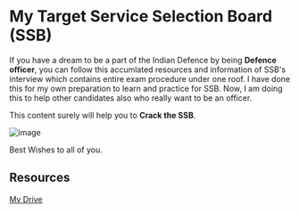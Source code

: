 # My Target Service Selection Board (SSB)

If you have a dream to be a part of the Indian Defence by being **Defence officer**, you can follow this accumlated resources and information of SSB's interview which contains entire exam procedure under one roof. I have done this for my own preparation to learn and practice for SSB. Now, I am doing this to help other candidates also who really want to be an officer.

This content surely will help you to **Crack the SSB**.

![image](https://www.newsbharati.com/Encyc/2019/11/25/2_02_35_53_d_1_H@@IGHT_435_W@@IDTH_800.jpg)


Best Wishes to all of you.


## Resources

[My Drive](https://drive.google.com/drive/folders/1w8a8ynAVqxo9o6TWPWa02d1Vazbn3Afo?usp=sharing)
